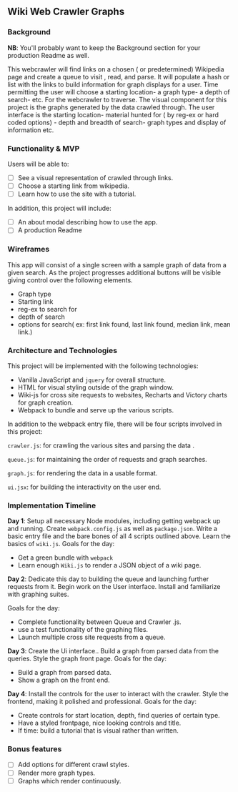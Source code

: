 ## Wiki Web Crawler Graphs

### Background

**NB**: You'll probably want to keep the Background section for your production Readme as well.  

This webcrawler will find links on a chosen ( or predetermined) Wikipedia page and create a queue to visit , read, and parse. It will populate a hash or list with the links to build information for graph displays for a user. Time permitting the user will choose a starting location- a graph type- a depth of search- etc. For the webcrawler to traverse. The visual component for this project is the graphs generated by the data crawled through. The user interface is the starting location- material hunted for ( by reg-ex or hard coded options) - depth and breadth of search- graph types and display of information etc.

### Functionality & MVP  

Users will be able to:

- [ ] See a visual representation of crawled through links.
- [ ] Choose a starting link from wikipedia.
- [ ] Learn how to use the site with a tutorial.

In addition, this project will include:

- [ ] An about modal describing how to use the app.
- [ ] A production Readme

### Wireframes

This app will consist of a single screen with a sample graph of data from a given search. As the project progresses additional buttons will be visible giving control over the following elements.
- Graph type
- Starting link
- reg-ex to search for
- depth of search
- options for search( ex: first link found, last link found, median link, mean link.)


### Architecture and Technologies

This project will be implemented with the following technologies:

- Vanilla JavaScript and `jquery` for overall structure.
- HTML for visual styling outside of the graph window.
- Wiki-js for cross site requests to websites, Recharts and Victory charts for graph creation.
- Webpack to bundle and serve up the various scripts.

In addition to the webpack entry file, there will be four scripts involved in this project:

`crawler.js`: for crawling the various sites and parsing the data .

`queue.js`: for maintaining the order of requests and graph searches.

`graph.js`: for rendering the data in a usable format.

`ui.jsx`: for building the interactivity on the user end.

### Implementation Timeline

**Day 1**: Setup all necessary Node modules, including getting webpack up and running. Create `webpack.config.js` as well as `package.json`.  Write a basic entry file and the bare bones of all 4 scripts outlined above.  Learn the basics of `wiki.js`.  Goals for the day:

- Get a green bundle with `webpack`
- Learn enough `Wiki.js` to render a JSON object of a wiki page.

**Day 2**: Dedicate this day to building the queue and launching further requests from it. Begin work on the User interface. Install and familiarize with graphing suites.

  Goals for the day:

- Complete functionality between Queue and Crawler .js.
- use a test functionality of the graphing files.
- Launch multiple cross site requests from a queue.

**Day 3**: Create the Ui interface..  Build a graph from parsed data from the queries. Style the graph front page.
 Goals for the day:

- Build a graph from parsed data.
- Show a graph on the front end.


**Day 4**: Install the controls for the user to interact with the crawler.  Style the frontend, making it polished and professional.  Goals for the day:

- Create controls for start location, depth, find queries of certain type.
- Have a styled frontpage, nice looking controls and title.
- If time: build a tutorial that is visual rather than written.


### Bonus features


- [ ] Add options for different crawl styles.
- [ ] Render more graph types.
- [ ] Graphs which render continuously.
